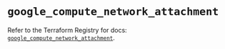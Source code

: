 # `google_compute_network_attachment`

Refer to the Terraform Registry for docs: [`google_compute_network_attachment`](https://registry.terraform.io/providers/hashicorp/google/6.19.0/docs/resources/compute_network_attachment).
